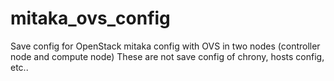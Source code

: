 # mitaka_ovs_config

Save config for OpenStack mitaka config with OVS in two nodes (controller node and compute node)
These are not save config of chrony, hosts config, etc.. 
